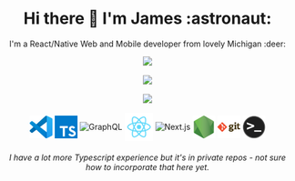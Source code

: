 <h1 align='center'>
  Hi there 👋 I'm James :astronaut:
</h1>

<p align='center'>I'm a React/Native Web and Mobile developer from lovely Michigan :deer: </p>

<p align='center'>
  <a href="#"><img src="https://github-readme-stats.vercel.app/api?username=lundjrl&show_icons=true&count_private=true&theme=tokyonight" width="350"></a>
</p>

<!--
<p align='center'>
  📱 How to talk to me: <a href='mailto:jrlbidamin@gmail.com'>jrlbidamin@gmail.com</a>
</p>
-->

<p align='center'>
  <a href="#" style="cursor: default"><img src="https://komarev.com/ghpvc/?username=lundjrl&color=brightgreen"></a>
</p>

<p align='center'>
<!--  Main: https://github-readme-stats.vercel.app  -->
<!--  Personal: https://github-readme-stats-lovat-psi.vercel.app  -->
  <img src="https://github-readme-stats.vercel.app/api/top-langs/?username=lundjrl&count_private=true&layout=compact&hide=PlpgSQL,jupyter%20notebook,html,objective-c,css,ruby,c%2B%2B,c,lex,perl,yacc,java,makefile,vim%20script,starlark&langs_count=8">
</p>

<p align='center'>
    <img align="center" alt="Visual Studio Code" width="40px" src="https://raw.githubusercontent.com/github/explore/80688e429a7d4ef2fca1e82350fe8e3517d3494d/topics/visual-studio-code/visual-studio-code.png" />
    <img align="center" alt="Typescript" width="40px" src="https://raw.githubusercontent.com/github/explore/78df643247d429f6cc873026c0622819ad797942/topics/typescript/typescript.png" />
     <img align="center" alt="GraphQL" width="40px" src="https://upload.wikimedia.org/wikipedia/commons/1/17/GraphQL_Logo.svg" />
    <img align="center" alt="React" width="50px" src="https://raw.githubusercontent.com/github/explore/80688e429a7d4ef2fca1e82350fe8e3517d3494d/topics/react/react.png" />
   <img align="center" alt="Next.js" width="40px" src="https://d2nir1j4sou8ez.cloudfront.net/wp-content/uploads/2021/12/nextjs-boilerplate-logo.png" />
    <img align="center" alt="Node.js" width="40px" src="https://raw.githubusercontent.com/github/explore/80688e429a7d4ef2fca1e82350fe8e3517d3494d/topics/nodejs/nodejs.png" />
    <img align="center" alt="git" width="40px" src="https://raw.githubusercontent.com/github/explore/80688e429a7d4ef2fca1e82350fe8e3517d3494d/topics/git/git.png" />
    <img align="center" alt="terminal" width="40px" src="https://raw.githubusercontent.com/github/explore/80688e429a7d4ef2fca1e82350fe8e3517d3494d/topics/terminal/terminal.png">
</p>

<h6 align='center'>I have a lot more Typescript experience but it's in private repos - not sure how to incorporate that here yet.</h6>

<!--
**lundjrl/lundjrl** is a ✨ _special_ ✨ repository because its `README.md` (this file) appears on your GitHub profile.

Here are some ideas to get you started:

- 🔭 I’m currently working on ...
- 🌱 I’m currently learning ...
- 👯 I’m looking to collaborate on ...
- 🤔 I’m looking for help with ...
- 💬 Ask me about ...
- 📫 How to reach me: ...
- 😄 Pronouns: ...
- ⚡ Fun fact: ...
-->

